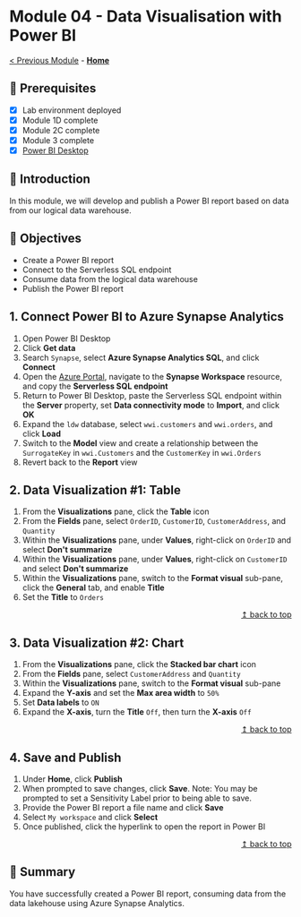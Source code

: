 # Module 04 - Data Visualisation with Power BI

[< Previous Module](../modules/module03.md) - **[Home](../README.md)**

## :thinking: Prerequisites

- [x] Lab environment deployed
- [x] Module 1D complete
- [x] Module 2C complete
- [x] Module 3 complete
- [x] [Power BI Desktop](https://aka.ms/pbiSingleInstaller)

## :loudspeaker: Introduction

In this module, we will develop and publish a Power BI report based on data from our logical data warehouse.

## :dart: Objectives

* Create a Power BI report
* Connect to the Serverless SQL endpoint
* Consume data from the logical data warehouse
* Publish the Power BI report

## 1. Connect Power BI to Azure Synapse Analytics

1. Open Power BI Desktop
2. Click **Get data**
3. Search `Synapse`, select **Azure Synapse Analytics SQL**, and click **Connect**
4. Open the [Azure Portal](https://portal.azure.com), navigate to the **Synapse Workspace** resource, and copy the **Serverless SQL endpoint**
5. Return to Power BI Desktop, paste the Serverless SQL endpoint within the **Server** property, set **Data connectivity mode** to **Import**, and click **OK**
6. Expand the `ldw` database, select `wwi.customers` and `wwi.orders`, and click **Load**
7. Switch to the **Model** view and create a relationship between the `SurrogateKey` in `wwi.Customers` and the `CustomerKey` in `wwi.Orders`
8. Revert back to the **Report** view

## 2. Data Visualization #1: Table

1. From the **Visualizations** pane, click the **Table** icon
2. From the **Fields** pane, select `OrderID`, `CustomerID`, `CustomerAddress`, and `Quantity`
3. Within the **Visualizations** pane, under **Values**, right-click on `OrderID` and select **Don't summarize**
4. Within the **Visualizations** pane, under **Values**, right-click on `CustomerID` and select **Don't summarize**
5. Within the **Visualizations** pane, switch to the **Format visual** sub-pane, click the **General** tab, and enable **Title**
6. Set the **Title** to `Orders`

<div align="right"><a href="#module-01---tbd">↥ back to top</a></div>

## 3. Data Visualization #2: Chart

1. From the **Visualizations** pane, click the **Stacked bar chart** icon
2. From the **Fields** pane, select `CustomerAddress` and `Quantity`
3. Within the **Visualizations** pane, switch to the **Format visual** sub-pane
4. Expand the **Y-axis** and set the **Max area width** to `50%`
5. Set **Data labels** to `ON`
6. Expand the **X-axis**, turn the **Title** `Off`, then turn the **X-axis** `Off`

<div align="right"><a href="#module-01---tbd">↥ back to top</a></div>

## 4. Save and Publish

1. Under **Home**, click **Publish**
2. When prompted to save changes, click **Save**. Note: You may be prompted to set a Sensitivity Label prior to being able to save.
3. Provide the Power BI report a file name and click **Save**
4. Select `My workspace` and click **Select**
5. Once published, click the hyperlink to open the report in Power BI

<div align="right"><a href="#module-01---tbd">↥ back to top</a></div>

## :tada: Summary

You have successfully created a Power BI report, consuming data from the data lakehouse using Azure Synapse Analytics.
